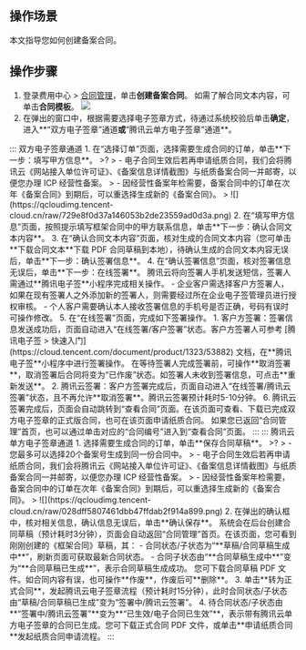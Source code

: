 ## 操作场景

本文指导您如何创建备案合同。

## 操作步骤

1. 登录费用中心 > [合同管理](https://console.cloud.tencent.com/expense/contract)，单击**创建备案合同**。
如需了解合同文本内容，可单击**合同模板**。
![](https://qcloudimg.tencent-cloud.cn/raw/0f565165990e7654519edae80c2969d3.png)
2. 在弹出的窗口中，根据需要选择电子签章方式，待通过系统校验后单击**确定**，进入**“双方电子签章”通道**或**“腾讯云单方电子签章”通道**。
<dx-tabs>
::: 双方电子签章通道
1. 在“选择订单”页面，选择需要生成合同的订单，单击**下一步：填写甲方信息**。
>?
> - 电子合同生效后若再申请纸质合同，我们会将腾讯云《网站接入单位许可证》、《备案信息详情截图》与纸质备案合同一并邮寄，以便您办理 ICP 经营性备案。
> - 因经营性备案年检需要，备案合同中的订单在次年《备案合同》到期后，可以重选择生成新的《备案合同》。
> 
![](https://qcloudimg.tencent-cloud.cn/raw/729e8f0d37a146053b2de23559ad0d3a.png)
2. 在“填写甲方信息”页面，按照提示填写框架合同中的甲方联系信息，单击**下一步：确认合同文本内容**。
3. 在“确认合同文本内容”页面，核对生成的合同文本内容（您可单击**下载合同文本**下载 PDF 合同草稿到本地），待确认生成的合同文本内容无误后，单击**下一步：确认签署信息**。
4. 在“确认签署信息”页面，核对签署信息无误后，单击**下一步：在线签署**。
腾讯云将向签署人手机发送短信，签署人需通过**腾讯电子签**小程序完成相关操作。
- 企业客户需选择客户方签署人，如果在现有签署人之外添加新的签署人，则需要经过所在企业电子签管理员进行授权审核。
- 个人客户需要确认本人接收签署信息的手机号是否正确，号码有误时可操作修改。
5. 在“在线签署”页面，完成如下签署操作。
 1. 客户方签署：签署信息发送成功后，页面自动进入“在线签署/客户签署”状态。客户方签署人可参考 [腾讯电子签 > 快速入门](https://cloud.tencent.com/document/product/1323/53882) 文档，在**腾讯电子签**小程序中进行签署操作。
在等待签署人完成签署前，可操作**取消签署**，取消签署后合同将变为“已作废”状态。如签署人未收到签署信息，可点击**重新发送**。
 2. 腾讯云签署：客户方签署完成后，页面自动进入“在线签署/腾讯云签署”状态，且不再允许**取消签署**。腾讯云签署预计耗时5-10分钟。
6. 腾讯云签署完成后，页面会自动跳转到“查看合同”页面。在该页面可查看、下载已完成双方电子签章的正式版合同，也可在该页面申请纸质合同。
如果您已返回“合同管理”首页，也可以通过单击对应的“合同编号”进入到“查看合同”页面。
:::
::: 腾讯云单方电子签章通道
1. 选择需要生成合同的订单，单击**保存合同草稿**。
>?
> - 您最多可以选择20个备案号生成到同一份合同中。
> - 电子合同生效后若再申请纸质合同，我们会将腾讯云《网站接入单位许可证》、《备案信息详情截图》与纸质备案合同一并邮寄，以便您办理 ICP 经营性备案。
> - 因经营性备案年检需要，备案合同中的订单在次年《备案合同》到期后，可以重选择生成新的《备案合同》。
> 
![](https://qcloudimg.tencent-cloud.cn/raw/028dff5807461dbb47ffdab2f914a899.png)
2. 在弹出的确认框中，核对相关信息，确认信息无误后，单击**确认保存**。
系统会在后台创建合同草稿（预计耗时3分钟），页面会自动返回“合同管理”首页。在该页面，您可看到刚刚创建的《框架合同》草稿，其：
 - 合同状态/子状态为“**草稿/合同草稿生成中**”，刷新页面可获取最新合同状态。
 - 合同子状态由“**合同草稿生成中**”变为“**合同草稿已生成**”，表示合同草稿生成成功。
您可下载合同草稿 PDF 文件。如合同内容有误，也可操作**作废**，作废后可**删除**。
3. 单击**转为正式合同**，发起腾讯云电子签章流程（预计耗时15分钟），此时合同状态/子状态由“草稿/合同草稿已生成”变为“签署中/腾讯云签署”。
4. 待合同状态/子状态由**“签署中/腾讯云签署”**变为**“已生效/电子合同已生效”**，表示带有腾讯云单方电子签章的合同已生成。您可下载正式合同 PDF 文件，或单击**申请纸质合同**发起纸质合同申请流程。
:::
</dx-tabs>

